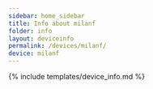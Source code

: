 ```yaml
---
sidebar: home_sidebar
title: Info about milanf
folder: info
layout: deviceinfo
permalink: /devices/milanf/
device: milanf
---
```

{% include templates/device_info.md %}
